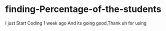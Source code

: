 # finding-Percentage-of-the-students
I just Start Coding 1 week ago And its going good,Thank uh for using
